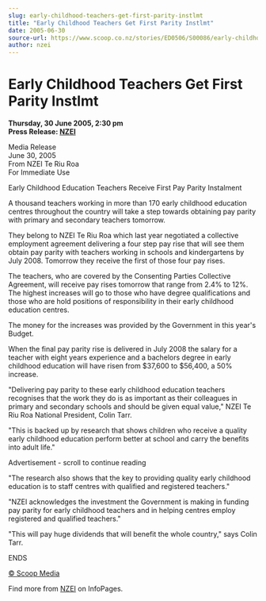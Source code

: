 ```yaml
---
slug: early-childhood-teachers-get-first-parity-instlmt
title: "Early Childhood Teachers Get First Parity Instlmt"
date: 2005-06-30
source-url: https://www.scoop.co.nz/stories/ED0506/S00086/early-childhood-teachers-get-first-parity-instlmt.htm
author: nzei
---
```

Early Childhood Teachers Get First Parity Instlmt
=================================================

**Thursday, 30 June 2005, 2:30 pm**  
**Press Release: [NZEI](https://info.scoop.co.nz/NZEI)**

Media Release  
June 30, 2005  
From NZEI Te Riu Roa  
For Immediate Use

Early Childhood Education Teachers Receive First Pay Parity Instalment

A thousand teachers working in more than 170 early childhood education centres throughout the country will take a step towards obtaining pay parity with primary and secondary teachers tomorrow.

They belong to NZEI Te Riu Roa which last year negotiated a collective employment agreement delivering a four step pay rise that will see them obtain pay parity with teachers working in schools and kindergartens by July 2008. Tomorrow they receive the first of those four pay rises.

The teachers, who are covered by the Consenting Parties Collective Agreement, will receive pay rises tomorrow that range from 2.4% to 12%. The highest increases will go to those who have degree qualifications and those who are hold positions of responsibility in their early childhood education centres.

The money for the increases was provided by the Government in this year's Budget.

When the final pay parity rise is delivered in July 2008 the salary for a teacher with eight years experience and a bachelors degree in early childhood education will have risen from $37,600 to $56,400, a 50% increase.

"Delivering pay parity to these early childhood education teachers recognises that the work they do is as important as their colleagues in primary and secondary schools and should be given equal value," NZEI Te Riu Roa National President, Colin Tarr.

"This is backed up by research that shows children who receive a quality early childhood education perform better at school and carry the benefits into adult life."

Advertisement - scroll to continue reading





"The research also shows that the key to providing quality early childhood education is to staff centres with qualified and registered teachers."

"NZEI acknowledges the investment the Government is making in funding pay parity for early childhood teachers and in helping centres employ registered and qualified teachers."

"This will pay huge dividends that will benefit the whole country," says Colin Tarr.

ENDS

[© Scoop Media](http://www.scoop.co.nz/about/terms.html)

Find more from [NZEI](https://info.scoop.co.nz/NZEI) on InfoPages.